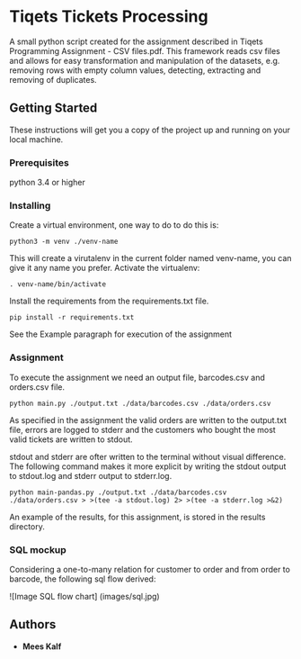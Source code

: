 # Tiqets Tickets Processing

A small python script created for the assignment described in Tiqets Programming Assignment - CSV files.pdf. This framework reads csv files and allows for easy transformation and manipulation of the datasets, e.g. removing rows with empty column values, detecting, extracting and removing of duplicates.

## Getting Started

These instructions will get you a copy of the project up and running on your local machine.

### Prerequisites

python 3.4 or higher

### Installing

Create a virtual environment, one way to do to do this is:

```
python3 -m venv ./venv-name
```

This will create a virutalenv in the current folder named venv-name, you can give it any name you prefer. Activate the virtualenv:

```
. venv-name/bin/activate
```
 
Install the requirements from the requirements.txt file. 

```
pip install -r requirements.txt
```

See the Example paragraph for execution of the assignment

### Assignment

To execute the assignment we need an output file, barcodes.csv and orders.csv file.

```
python main.py ./output.txt ./data/barcodes.csv ./data/orders.csv
```

As specified in the assignment the valid orders are written to the output.txt file, errors are logged to stderr and the customers who bought the most valid tickets are written to stdout.

stdout and stderr are ofter written to the terminal without visual difference. The following command makes it more explicit by writing the stdout output to stdout.log and stderr output to stderr.log. 

```
python main-pandas.py ./output.txt ./data/barcodes.csv ./data/orders.csv > >(tee -a stdout.log) 2> >(tee -a stderr.log >&2)
```

An example of the results, for this assignment, is stored in the results directory.

### SQL mockup
Considering a one-to-many relation for customer to order and from order to barcode, the following sql flow derived:

![Image SQL flow chart]
(images/sql.jpg)

## Authors

* **Mees Kalf**
